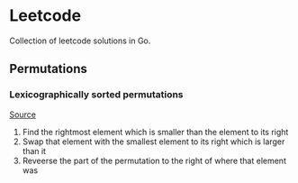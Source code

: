 # Leetcode

Collection of leetcode solutions in Go.

## Permutations

### Lexicographically sorted permutations

[Source](https://stackoverflow.com/questions/31425531/heaps-algorithm-for-permutations)

1. Find the rightmost element which is smaller than the element to its right
2. Swap that element with the smallest element to its right which is larger than it
3. Reveerse the part of the permutation to the right of where that element was